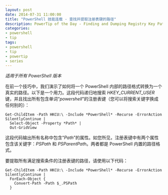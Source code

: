 ```yaml
---
layout: post
date: 2014-07-31 11:00:00
title: "PowerShell 技能连载 - 查找并提取注册表键的路径"
description: PowerTip of the Day - Finding and Dumping Registry Key Paths
categories:
- powershell
- tip
tags:
- powershell
- tip
- powertip
- series
---
```

_适用于所有 PowerShell 版本_

在前一个技巧中，我们演示了如何将一个 PowerShell 内部的路径格式转换为一个真实的路径。以下是一个用力。这段代码递归地搜索 _HKEY_CURRENT_USER_ 键，并且找出所有包含单词“_powershell_”的注册表键（您可以将搜索关键字换成任何别的）：

    Get-ChildItem -Path HKCU:\ -Include *PowerShell* -Recurse -ErrorAction SilentlyContinue |
      Select-Object -Property *Path* |
      Out-GridView

这段代码输出所有名称中包含“_Path_”的属性。如您所见，注册表键中有两个属性包含该关键字：_PSPath_ 和 _PSParentPath_。两者都是 PowerShell 内置的路径格式。

要提取所有满足搜索条件的注册表键的路径，请使用以下代码：

    Get-ChildItem -Path HKCU:\ -Include *PowerShell* -Recurse -ErrorAction SilentlyContinue |
      ForEach-Object {
        Convert-Path -Path $_.PSPath
      }

<!--本文国际来源：[Finding and Dumping Registry Key Paths](http://community.idera.com/powershell/powertips/b/tips/posts/finding-and-dumping-registry-key-paths)-->
